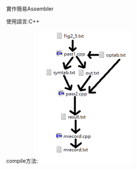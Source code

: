 實作簡易Assembler

使用語言:C++

compile方法:
![image](https://github.com/stacywugit/Portfolio/blob/main/SIC-XE-Assembler/how_to_compile.png)
